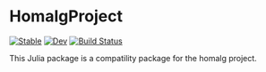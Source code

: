 # HomalgProject

[![Stable](https://img.shields.io/badge/docs-stable-blue.svg)](https://homalg-project.github.io/HomalgProject.jl/stable)
[![Dev](https://img.shields.io/badge/docs-dev-blue.svg)](https://homalg-project.github.io/HomalgProject.jl/dev)
[![Build Status](https://travis-ci.com/homalg-project/HomalgProject.jl.svg?branch=master)](https://travis-ci.com/homalg-project/HomalgProject.jl)
<!-- [![Codecov](https://codecov.io/gh/homalg-project/HomalgProject.jl/branch/master/graph/badge.svg)](https://codecov.io/gh/homalg-project/HomalgProject.jl) -->
<!-- [![Build Status](https://ci.appveyor.com/api/projects/status/github/homalg-project/HomalgProject.jl?svg=true)](https://ci.appveyor.com/project/homalg-project/HomalgProject-jl) -->

This Julia package is a compatility package for the homalg project.

